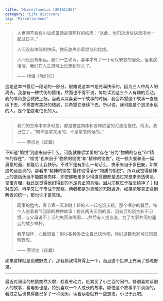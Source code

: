 ```yaml
---
title: "Miscellaneous [20161126]"
category: "Life Discovery"
tag: "Miscellaneous"
---
```


>人世间不会有小说或童话故事那样的结局：“从此，他们永远快快活活地一起过日子。”
>
>人间没有单纯的快乐。快乐总夹带着烦恼和忧虑。
>
>人间也没有永远。我们一生坎坷，暮年才有了一个可以安顿的居处。但老病相催，我们在人生道理上已走到尽头了。
>
>—— 杨绛《我们仨》

这是这本书最后一段话的一部分，很难说这本书是充满快乐的，因为三人中两人的离去，我总有一种忧伤的情绪，然而也不得不说，每每读到这三个人有趣的互动，我的嘴角总会微微上扬。当我深深喜爱一个故事的时候，我会希望这个故事一直继续下去，不需要有美好的结局，只希望它继续下去。所以说，我可能是个追求永远的人，是个怕变老怕死的人。

___

>我们的生命本来多轻盈，都是被这肉体和各种欲望的污浊给拖住。阿太，我记住了。“肉体是拿来用的，不是拿来伺候的。”
>
>—— 蔡崇达《皮囊》

不知道“愉悦”到底来自于什么，可能就像哲学里的“存在”分为“物质的存在”和“精神的存在”，“愉悦”也来自于“物质的愉悦”和“精神的愉悦”，吃一顿大餐和画一幅满意的画，都能给让我快乐。不过不是有那么一句话么，快乐来自于多巴胺，如果这句话是真的，那看来“精神的愉悦”最终也得落于“物质的愉悦”。所以我觉得精神上的造诣永远不能脱离肉体，即使佛教里多少得道高僧都是通过冥想来参透佛法、领悟真理，我还是觉得他们得到的不是真正的真理，因为宗教过于抬高精神了；相对应的，科学又过于专注于观察。两者都是对真理的无限逼近，如果能够真正做到两者的统一，那也许才是真理。

>同事的邀约，春节第一天准时上班的人一起吃饭庆祝。那个嘈杂的餐厅，每个人说着春节回家的种种故事：排队两天买到的票、回去后的陌生和不习惯、与父母说不上话的失落和隔阂……然后有人提议说，为了大家共同的遥远的故乡举杯。
>
>我举起杯，心里想着：用尽各种办法让自己快乐吧，你们这群无家可归的孤魂野鬼。
>
>—— 蔡崇达《皮囊》

如果这样就是孤魂野鬼了，那我猜我得算得上一个，而且这个世界上充满了孤魂野鬼。

___

最近对阅读的热情突然大增，趁着有动力，赶紧买了小三百的闲书。特别喜欢读别人的故事，看电影也是，特别喜欢一个人成长的故事，哪怕这个故事平平淡淡的，看过之后也觉得自己多了一种阅历。读着读着就有一些想法，小记于此吧。